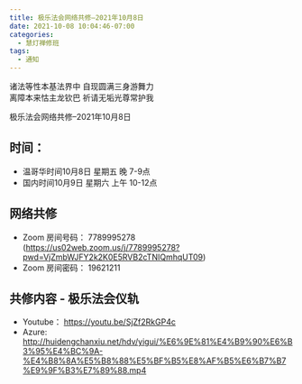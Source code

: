 ```yaml
---
title: 极乐法会网络共修–2021年10月8日
date: 2021-10-08 10:04:46-07:00
categories:
  - 慧灯禅修班
tags:
  - 通知
---
```

诸法等性本基法界中 自现圆满三身游舞力  
离障本来怙主龙钦巴 祈请无垢光尊常护我  

极乐法会网络共修–2021年10月8日

## 时间：

* 温哥华时间10月8日 星期五 晚 7-9点
* 国内时间10月9日 星期六 上午 10-12点

## 网络共修

* Zoom 房间号码： 7789995278 (<https://us02web.zoom.us/j/7789995278?pwd=VjZmbWJFY2k2K0E5RVB2cTNIQmhqUT09>)
* Zoom 房间密码： 19621211


## 共修内容 - 极乐法会仪轨

- Youtube： <https://youtu.be/SjZf2RkGP4c>
- Azure: <http://huidengchanxiu.net/hdv/yigui/%E6%9E%81%E4%B9%90%E6%B3%95%E4%BC%9A-%E4%B8%8A%E5%B8%88%E5%BF%B5%E8%AF%B5%E6%B7%B7%E9%9F%B3%E7%89%88.mp4>
